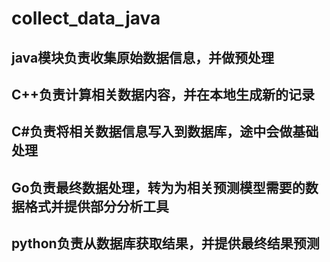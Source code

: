 # collect_data_java

## java模块负责收集原始数据信息，并做预处理

## C++负责计算相关数据内容，并在本地生成新的记录

## C#负责将相关数据信息写入到数据库，途中会做基础处理

## Go负责最终数据处理，转为为相关预测模型需要的数据格式并提供部分分析工具

## python负责从数据库获取结果，并提供最终结果预测